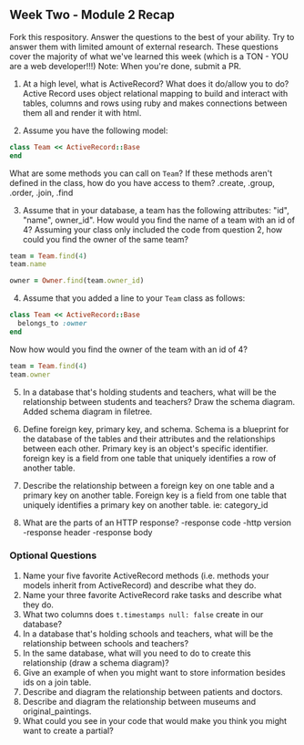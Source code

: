 ## Week Two - Module 2 Recap

Fork this respository. Answer the questions to the best of your ability. Try to answer them with limited amount of external research. These questions cover the majority of what we've learned this week (which is a TON - YOU are a web developer!!!)
Note: When you're done, submit a PR.

1. At a high level, what is ActiveRecord? What does it do/allow you to do?
  Active Record uses object relational mapping to build and interact with tables, columns and rows using ruby and makes connections between them all and render it with html.

2. Assume you have the following model:

```ruby
class Team << ActiveRecord::Base
end
```

What are some methods you can call on `Team`? If these methods aren't defined in the class, how do you have access to them?
.create, .group, .order, .join, .find

3. Assume that in your database, a team has the following attributes: "id", "name", owner_id". How would you find the name of a team with an id of 4? Assuming your class only included the code from question 2, how could you find the owner of the same team?
```ruby
team = Team.find(4)
team.name

owner = Owner.find(team.owner_id)
```
4. Assume that you added a line to your `Team` class as follows:

```ruby
class Team << ActiveRecord::Base
  belongs_to :owner
end
```

Now how would you find the owner of the team with an id of 4?

  ```ruby
  team = Team.find(4)
  team.owner
  ```

5. In a database that's holding students and teachers, what will be the relationship between students and teachers? Draw the schema diagram.
  Added schema diagram in filetree.

6. Define foreign key, primary key, and schema.
  Schema is a blueprint for the database of the tables and their attributes and the relationships between each other. Primary key is an object's specific identifier. foreign key is a field from one table that uniquely identifies a row of another table.

7. Describe the relationship between a foreign key on one table and a primary key on another table.
  Foreign key is a field from one table that uniquely identifies a primary key on another table. ie: category_id

8. What are the parts of an HTTP response?
  -response code
  -http version
  -response header
  -response body


### Optional Questions

1. Name your five favorite ActiveRecord methods (i.e. methods your models inherit from ActiveRecord) and describe what they do.
2. Name your three favorite ActiveRecord rake tasks and describe what they do.
3. What two columns does `t.timestamps null: false` create in our database?
4. In a database that's holding schools and teachers, what will be the relationship between schools and teachers?
5. In the same database, what will you need to do to create this relationship (draw a schema diagram)?
6. Give an example of when you might want to store information besides ids on a join table.
7. Describe and diagram the relationship between patients and doctors.
8. Describe and diagram the relationship between museums and original_paintings.
9. What could you see in your code that would make you think you might want to create a partial?
